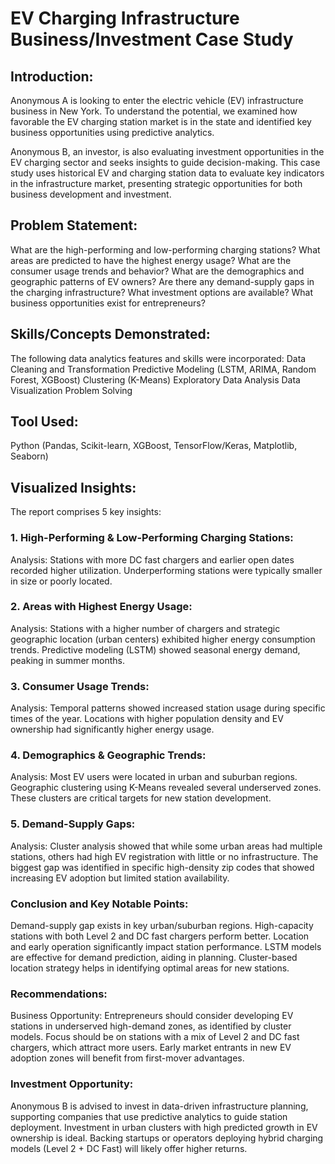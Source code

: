 # EV Charging Infrastructure Business/Investment Case Study

## Introduction:
Anonymous A is looking to enter the electric vehicle (EV) infrastructure business in New York. To understand the potential, we examined how favorable the EV charging station market is in the state and identified key business opportunities using predictive analytics.

Anonymous B, an investor, is also evaluating investment opportunities in the EV charging sector and seeks insights to guide decision-making. This case study uses historical EV and charging station data to evaluate key indicators in the infrastructure market, presenting strategic opportunities for both business development and investment.

## Problem Statement:
What are the high-performing and low-performing charging stations?
What areas are predicted to have the highest energy usage?
What are the consumer usage trends and behavior?
What are the demographics and geographic patterns of EV owners?
Are there any demand-supply gaps in the charging infrastructure?
What investment options are available?
What business opportunities exist for entrepreneurs?

## Skills/Concepts Demonstrated:
The following data analytics features and skills were incorporated:
Data Cleaning and Transformation
Predictive Modeling (LSTM, ARIMA, Random Forest, XGBoost)
Clustering (K-Means)
Exploratory Data Analysis
Data Visualization
Problem Solving

## Tool Used:
Python (Pandas, Scikit-learn, XGBoost, TensorFlow/Keras, Matplotlib, Seaborn)

## Visualized Insights:
The report comprises 5 key insights:

### 1. High-Performing & Low-Performing Charging Stations:
Analysis:
Stations with more DC fast chargers and earlier open dates recorded higher utilization.
Underperforming stations were typically smaller in size or poorly located.

### 2. Areas with Highest Energy Usage:
Analysis:
Stations with a higher number of chargers and strategic geographic location (urban centers) exhibited higher energy consumption trends.
Predictive modeling (LSTM) showed seasonal energy demand, peaking in summer months.

### 3. Consumer Usage Trends:
Analysis:
Temporal patterns showed increased station usage during specific times of the year.
Locations with higher population density and EV ownership had significantly higher energy usage.

### 4. Demographics & Geographic Trends:
Analysis:
Most EV users were located in urban and suburban regions.
Geographic clustering using K-Means revealed several underserved zones.
These clusters are critical targets for new station development.

### 5. Demand-Supply Gaps:
Analysis:
Cluster analysis showed that while some urban areas had multiple stations, others had high EV registration with little or no infrastructure.
The biggest gap was identified in specific high-density zip codes that showed increasing EV adoption but limited station availability.

### Conclusion and Key Notable Points:
Demand-supply gap exists in key urban/suburban regions.
High-capacity stations with both Level 2 and DC fast chargers perform better.
Location and early operation significantly impact station performance.
LSTM models are effective for demand prediction, aiding in planning.
Cluster-based location strategy helps in identifying optimal areas for new stations.

### Recommendations:
Business Opportunity:
Entrepreneurs should consider developing EV stations in underserved high-demand zones, as identified by cluster models.
Focus should be on stations with a mix of Level 2 and DC fast chargers, which attract more users.
Early market entrants in new EV adoption zones will benefit from first-mover advantages.

### Investment Opportunity:
Anonymous B is advised to invest in data-driven infrastructure planning, supporting companies that use predictive analytics to guide station deployment.
Investment in urban clusters with high predicted growth in EV ownership is ideal.
Backing startups or operators deploying hybrid charging models (Level 2 + DC Fast) will likely offer higher returns.
